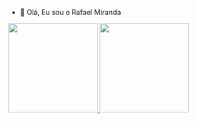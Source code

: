 - 👋 Olá, Eu sou o Rafael Miranda

<div>
<a href="https://github.com/Rafaum1">
<img height="180em" src="https://github-readme-stats.vercel.app/api/top-langs/?username=Rafaum1&layout=compact&langs_count=7&theme=dracula"/>
<img height="180em" src="https://github-readme-stats.vercel.app/api?username=Rafaum1&show_icons=true&theme=dracula&include_all_commits=true&count_private=true"/>
</div>

<!---
Rafaum1/Rafaum1 is a ✨ special ✨ repository because its `README.md` (this file) appears on your GitHub profile.
You can click the Preview link to take a look at your changes.
--->
